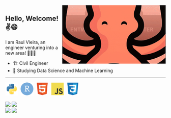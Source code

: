 <img src = "gifread.gif" width = "325px" align = "right">

## Hello, Welcome! ✌️😄
I am Raul Vieira, an engineer venturing into a new area! 👨🏻‍💻
- 🏗️ Civil Engineer
- 🎲 Studying Data Science and Machine Learning
---

<div>
  <img src="https://github.com/devicons/devicon/blob/master/icons/python/python-original.svg" title="Java" alt="Java" width="40" height="40"/>&nbsp;
  <img src="https://github.com/devicons/devicon/blob/master/icons/rstudio/rstudio-original.svg" title="R" alt="R" width="40" height="40"/>&nbsp;
  <img src="https://github.com/devicons/devicon/blob/master/icons/html5/html5-original.svg" title="R" alt="R" width="40" height="40"/>&nbsp;
  <img src="https://github.com/devicons/devicon/blob/master/icons/javascript/javascript-original.svg" title="R" alt="R" width="40" height="40"/>&nbsp;
  <img src="https://github.com/devicons/devicon/blob/master/icons/css3/css3-original.svg" title="R" alt="R" width="40" height="40"/>&nbsp;  
</div><br>

<div>
  <a href="https://www.linkedin.com/in/raul-vieira-139417199/" target="_blank"><img src="https://img.shields.io/badge/-LinkedIn-%230077B5?style=for-the-badge&logo=linkedin&logoColor=white" target="_blank"></a>
  <a href="https://www.instagram.com/raul_lvieira/" target="_blank"><img src="https://img.shields.io/badge/-Instagram-%23E4405F?style=for-the-badge&logo=instagram&logoColor=white" target="_blank"></a>
</div>  

<div align = "left">
<img height = "200em" src="https://github-readme-stats.vercel.app/api/top-langs/?username=raul-vieira&show_icons=true&theme=darcula&count_private=true"/>
<img height = "200em" src="https://github-readme-stats.vercel.app/api?username=raul-vieira&show_icons=true&show_icons=true&theme=darcula&count_private=true" />
</div>
